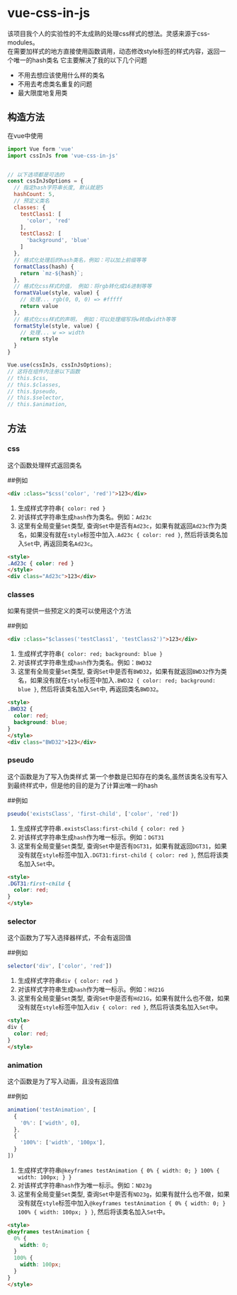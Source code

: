 # vue-css-in-js
该项目我个人的实验性的不太成熟的处理css样式的想法。灵感来源于css-modules。<br>
在需要加样式的地方直接使用函数调用，动态修改style标签的样式内容，返回一个唯一的hash类名
它主要解决了我的以下几个问题
- 不用去想应该使用什么样的类名
- 不用去考虑类名重复的问题
- 最大限度地复用类

## 构造方法
在vue中使用
```js
import Vue form 'vue'
import cssInJs from 'vue-css-in-js'


// 以下选项都是可选的
const cssInJsOptions = {
  // 指定hash字符串长度, 默认就是5
  hashCount: 5,
  // 预定义类名
  classes: {
    testClass1: [
      'color', 'red'
    ],
    testClass2: [
      'background', 'blue'
    ]
  },
  // 格式化处理后的hash类名，例如：可以加上前缀等等
  formatClass(hash) {
    return `mz-${hash}`;
  },
  // 格式化css样式的值， 例如：将rgb转化成16进制等等
  formatValue(style, value) {
    // 处理... rgb(0, 0, 0) => #fffff
    return value
  },
  // 格式化css样式的声明， 例如：可以处理缩写将w转成width等等
  formatStyle(style, value) {
    // 处理... w => width
    return style
  }
}

Vue.use(cssInJs, cssInJsOptions);
// 这将在组件内注册以下函数
// this.$css,
// this.$classes,
// this.$pseudo,
// this.$selector,
// this.$animation,
```

## 方法
### css
这个函数处理样式返回类名

##例如
```html
<div :class="$css('color', 'red')">123</div>
```
1. 生成样式字符串`{ color: red }`
2. 对该样式字符串生成`hash`作为类名。例如：`Ad23c`
3. 这里有全局变量`Set`类型, 查询`Set`中是否有`Ad23c`，如果有就返回`Ad23c`作为类名，如果没有就在`style`标签中加入`.Ad23c { color: red }`, 然后将该类名加入`Set`中, 再返回类名`Ad23c`。
```html
<style>
.Ad23c { color: red }
</style>
<div class="Ad23c">123</div>
```

### classes
如果有提供一些预定义的类可以使用这个方法

##例如
```html
<div :class="$classes('testClass1', 'testClass2')">123</div>
```
1. 生成样式字符串`{ color: red; background: blue }`
2. 对该样式字符串生成`hash`作为类名。例如：`BWD32`
3. 这里有全局变量`Set`类型, 查询`Set`中是否有`BWD32`，如果有就返回`BWD32`作为类名，如果没有就在`style`标签中加入`.BWD32 { color: red; background: blue }`, 然后将该类名加入`Set`中, 再返回类名`BWD32`。
```html
<style>
.BWD32 {
  color: red;
  background: blue;
}
</style>
<div class="BWD32">123</div>
```

### pseudo
这个函数是为了写入伪类样式
第一个参数是已知存在的类名,虽然该类名没有写入到最终样式中，但是他的目的是为了计算出唯一的hash

##例如
```js
pseudo('existsClass', 'first-child', ['color', 'red'])
```
1. 生成样式字符串`.existsClass:first-child { color: red }`
2. 对该样式字符串生成`hash`作为唯一标示。例如：`DGT31`
3. 这里有全局变量`Set`类型, 查询`Set`中是否有`DGT31`，如果有就返回`DGT31`，如果没有就在`style`标签中加入`.DGT31:first-child { color: red }`, 然后将该类名加入`Set`中。
```html
<style>
.DGT31:first-child {
  color: red;
}
</style>
```

### selector
这个函数为了写入选择器样式，不会有返回值

##例如
```js
selector('div', ['color', 'red'])
```
1. 生成样式字符串`div { color: red }`
2. 对该样式字符串生成`hash`作为唯一标示。例如：`Hd21G`
3. 这里有全局变量`Set`类型, 查询`Set`中是否有`Hd21G`，如果有就什么也不做，如果没有就在`style`标签中加入`div { color: red }`, 然后将该类名加入`Set`中。
```html
<style>
div {
  color: red;
}
</style>
```

### animation
这个函数是为了写入动画，且没有返回值

##例如
```js
animation('testAnimation', [
  {
    '0%': ['width', 0],
  },
  {
    '100%': ['width', '100px'],
  }
])
```
1. 生成样式字符串`@keyframes testAnimation { 0% { width: 0; } 100% { width: 100px; } }`
2. 对该样式字符串`hash`作为唯一标示。例如：`ND23g`
3. 这里有全局变量`Set`类型, 查询`Set`中是否有`ND23g`，如果有就什么也不做，如果没有就在`style`标签中加入`@keyframes testAnimation { 0% { width: 0; } 100% { width: 100px; } }`, 然后将该类名加入`Set`中。
```html
<style>
@keyframes testAnimation {
  0% {
    width: 0;
  }
  100% {
    width: 100px;
  }
}
</style>
```
